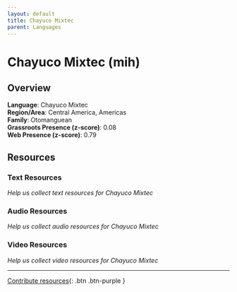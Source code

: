 ```yaml
---
layout: default
title: Chayuco Mixtec
parent: Languages
---
```


# Chayuco Mixtec (mih)

## Overview

**Language**: Chayuco Mixtec  
**Region/Area**: Central America, Americas  
**Family**: Otomanguean  
**Grassroots Presence (z-score)**: 0.08  
**Web Presence (z-score)**: 0.79  

## Resources

### Text Resources
*Help us collect text resources for Chayuco Mixtec*

### Audio Resources
*Help us collect audio resources for Chayuco Mixtec*

### Video Resources
*Help us collect video resources for Chayuco Mixtec*

---

[Contribute resources](https://forms.office.com/e/1SfLJx3u1r){: .btn .btn-purple }
